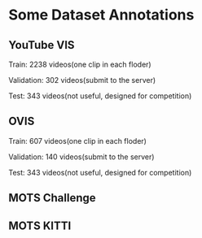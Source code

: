 # Some Dataset Annotations

## YouTube VIS
Train: 2238 videos(one clip in each floder)

Validation: 302 videos(submit to the server)

Test: 343 videos(not useful, designed for competition)


## OVIS

Train: 607 videos(one clip in each floder)

Validation: 140 videos(submit to the server)

Test: 343 videos(not useful, designed for competition)



## MOTS Challenge 



## MOTS KITTI

